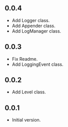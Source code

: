 ## 0.0.4
- Add Logger class.
- Add Appender class.
- Add LogManager class.

## 0.0.3
- Fix Readme.
- Add LoggingEvent class.

## 0.0.2
- Add Level class.

## 0.0.1
- Initial version.
